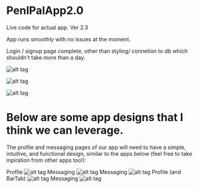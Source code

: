 # PenlPalApp2.0
Live code for actual app. Ver 2.3

App runs smoothly with no issues at the moment. 

Login / signup page complete, other than styling/ connetion to db which shouldn't take more than a day.

![alt tag](https://raw.github.com/bluehack/PenlPalApp2.0/master/pic1.png)

![alt tag](https://raw.github.com/bluehack/PenlPalApp2.0/master/pic2.png)

![alt tag](https://raw.github.com/bluehack/PenlPalApp2.0/master/pic3.png)


# Below are some app designs that I think we can leverage. 

The profile and messaging pages of our app will need to have a simple, intuitive, and functional design, similar to the apps below (feel free to take inpiration from other apps too!):

Profile
![alt tag](http://i.imgur.com/JbNzrxR.png)
Messaging
![alt tag](http://i.imgur.com/JV61ozE.png)
Messaging
![alt tag](http://i.imgur.com/ZNi0dt1.png)
Profile (and BarTab)
![alt tag](http://i.imgur.com/tGD1Rx9.png)
Messaging
![alt tag](http://i.imgur.com/LV5INTT.png)

